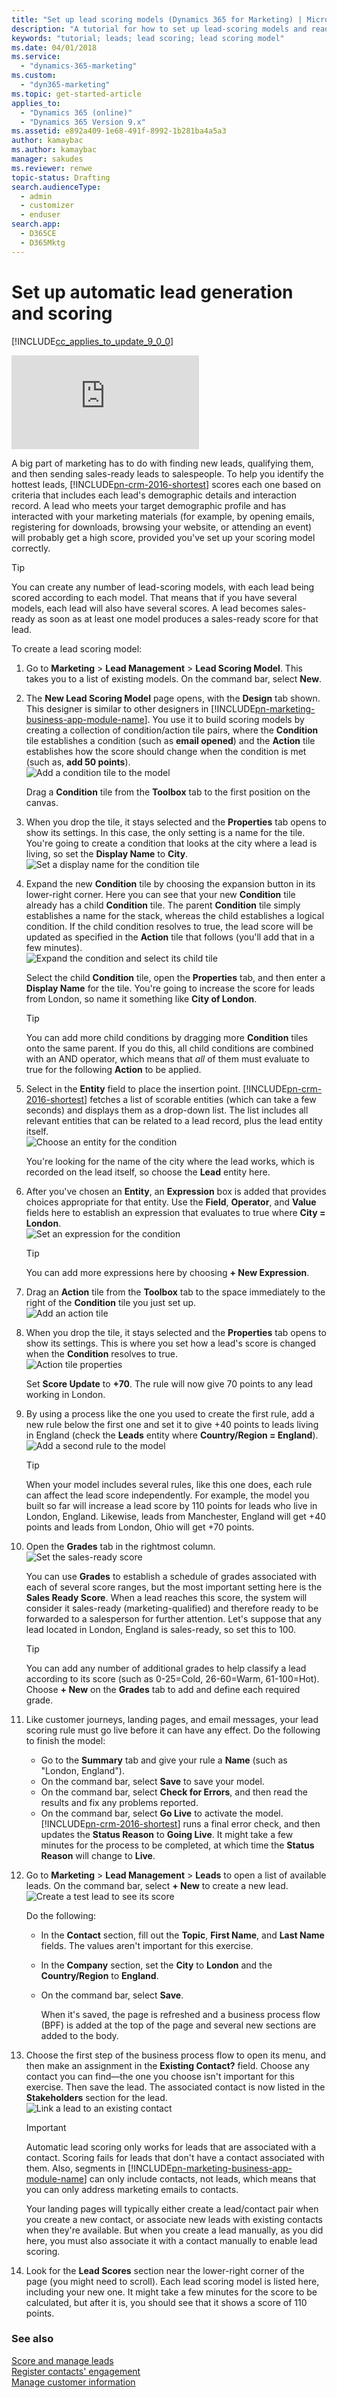 ```yaml
---
title: "Set up lead scoring models (Dynamics 365 for Marketing) | Microsoft Docs"
description: "A tutorial for how to set up lead-scoring models and read lead scores in Dynamics 365 for Marketing"
keywords: "tutorial; leads; lead scoring; lead scoring model"
ms.date: 04/01/2018
ms.service: 
  - "dynamics-365-marketing"
ms.custom: 
  - "dyn365-marketing"
ms.topic: get-started-article
applies_to: 
  - "Dynamics 365 (online)"
  - "Dynamics 365 Version 9.x"
ms.assetid: e892a409-1e68-491f-8992-1b281ba4a5a3
author: kamaybac
ms.author: kamaybac
manager: sakudes
ms.reviewer: renwe
topic-status: Drafting
search.audienceType: 
  - admin
  - customizer
  - enduser
search.app: 
  - D365CE
  - D365Mktg
---
```


# Set up automatic lead generation and scoring

[!INCLUDE[cc_applies_to_update_9_0_0](../includes/cc_applies_to_update_9_0_0.md)]

<div class="embeddedvideo"><iframe src="https://www.microsoft.com/en-us/videoplayer/embed/ae6596f2-4df4-420e-9635-df776e4e5398" frameborder="0" allowfullscreen=""></iframe></div>

A big part of marketing has to do with finding new leads, qualifying them, and then sending sales-ready leads to salespeople. To help you identify the hottest leads, [!INCLUDE[pn-crm-2016-shortest](../includes/pn-crm-2016-shortest.md)] scores each one based on criteria that includes each lead's demographic details and interaction record. A lead who meets your target demographic profile and has interacted with your marketing materials (for example, by opening emails, registering for downloads, browsing your website, or attending an event) will probably get a high score, provided you've set up your scoring model correctly.

> [!TIP]
> You can create any number of lead-scoring models, with each lead being scored according to each model. That means that if you have several models, each lead will also have several scores. A lead becomes sales-ready as soon as at least one model produces a sales-ready score for that lead.

To create a lead scoring model:

1. Go to **Marketing** &gt; **Lead Management** &gt; **Lead Scoring Model**. This takes you to a list of existing models. On the command bar, select **New**.

2. The **New Lead Scoring Model** page opens, with the **Design** tab shown. This designer is similar to other designers in [!INCLUDE[pn-marketing-business-app-module-name](../includes/pn-marketing-business-app-module-name.md)]. You use it to build scoring models by creating a collection of condition/action tile pairs, where the **Condition** tile establishes a condition (such as **email opened**) and the **Action** tile establishes how the score should change when the condition is met (such as, **add 50 points**).  
    ![Add a condition tile to the model](media/scoring-add-condition.png "Add a condition tile to the model")

    Drag a **Condition** tile from the **Toolbox** tab to the first position on the canvas.

3. When you drop the tile, it stays selected and the **Properties** tab opens to show its settings. In this case, the only setting is a name for the tile. You're going to create a condition that looks at the city where a lead is living, so set the **Display Name** to **City**.  
    ![Set a display name for the condition tile](media/scoring-condition-name.png "Set a display name for the condition tile")

4. Expand the new **Condition** tile by choosing the expansion button in its lower-right corner. Here you can see that your new **Condition** tile already has a child **Condition** tile. The parent **Condition** tile simply establishes a name for the stack, whereas the child establishes a logical condition. If the child condition resolves to true, the lead score will be updated as specified in the **Action** tile that follows (you'll add that in a few minutes).  
    ![Expand the condition and select its child tile](media/scoring-child-condition.png "Expand the condition and select its child tile")  

    Select the child **Condition** tile, open the **Properties** tab, and then enter a **Display Name** for the tile. You're going to increase the score for leads from London, so name it something like **City of London**.

    > [!TIP]
    > You can add more child conditions by dragging more **Condition** tiles onto the same parent. If you do this, all child conditions are combined with an AND operator, which means that *all* of them must evaluate to true for the following **Action** to be applied.

5. Select in the **Entity** field to place the insertion point. [!INCLUDE[pn-crm-2016-shortest](../includes/pn-crm-2016-shortest.md)] fetches a list of scorable entities (which can take a few seconds) and displays them as a drop-down list. The list includes all relevant entities that can be related to a lead record, plus the lead entity itself.  
    ![Choose an entity for the condition](media/scoring-condition-entity.png "Choose an entity for the condition")  

    You're looking for the name of the city where the lead works, which is recorded on the lead itself, so choose the **Lead** entity here.

6. After you've chosen an **Entity**, an **Expression** box is added that provides choices appropriate for that entity. Use the **Field**, **Operator**, and **Value** fields here to establish an expression that evaluates to true where **City = London**.  
    ![Set an expression for the condition](media/scoring-condition-expression.png "Set an expression for the condition")

    > [!TIP]
    > You can add more expressions here by choosing **+ New Expression**.

7. Drag an **Action** tile from the **Toolbox** tab to the space immediately to the right of the **Condition** tile you just set up.  
    ![Add an action tile](media/scoring-add-action.png "Add an action tile")

8. When you drop the tile, it stays selected and the **Properties** tab opens to show its settings. This is where you set how a lead's score is changed when the **Condition** resolves to true.  
    ![Action tile properties](media/scoring-action-properties.png "Action tile properties")

    Set **Score Update** to **+70**. The rule will now give 70 points to any lead working in London.

9. By using a process like the one you used to create the first rule, add a new rule below the first one and set it to give +40 points to leads living in England (check the **Leads** entity where **Country/Region = England**).  
    ![Add a second rule to the model](media/scoring-second-rule.png "Add a second rule to the model")

    > [!TIP]
    > When your model includes several rules, like this one does, each rule can affect the lead score independently. For example, the model you built so far will increase a lead score by 110 points for leads who live in London, England. Likewise, leads from Manchester, England will get +40 points and leads from London, Ohio will get +70 points.

10. Open the **Grades** tab in the rightmost column.  
     ![Set the sales-ready score](media/scoring-salesready.png "Set the sales-ready score")

     You can use **Grades** to establish a schedule of grades associated with each of several score ranges, but the most important setting here is the **Sales Ready Score**. When a lead reaches this score, the system will consider it sales-ready (marketing-qualified) and therefore ready to be forwarded to a salesperson for further attention. Let's suppose that any lead located in London, England is sales-ready, so set this to 100.

     > [!TIP]
     > You can add any number of additional grades to help classify a lead according to its score (such as 0-25=Cold, 26-60=Warm, 61-100=Hot). Choose **+ New** on the **Grades** tab to add and define each required grade.

11. Like customer journeys, landing pages, and email messages, your lead scoring rule must go live before it can have any effect. Do the following to finish the model:
    - Go to the **Summary** tab and give your rule a **Name** (such as "London, England").
    - On the command bar, select **Save** to save your model.
    - On the command bar, select **Check for Errors**, and then read the results and fix any problems reported.
    - On the command bar, select **Go Live** to activate the model. [!INCLUDE[pn-crm-2016-shortest](../includes/pn-crm-2016-shortest.md)] runs a final error check, and then updates the **Status Reason** to **Going Live**. It might take a few minutes for the process to be completed, at which time the **Status Reason** will change to **Live**.

12. Go to **Marketing** &gt; **Lead Management** &gt; **Leads** to open a list of available leads. On the command bar, select **+ New** to create a new lead.  
     ![Create a test lead to see its score](media/scoring-lead-example.png "Create a test lead to see its score")

     Do the following:
    - In the **Contact** section, fill out the **Topic**, **First Name**, and **Last Name** fields. The values aren't important for this exercise.
    - In the **Company** section, set the **City** to **London** and the **Country/Region** to **England**.
    - On the command bar, select **Save**.

      When it's saved, the page is refreshed and a business process flow (BPF) is added at the top of the page and several new sections are added to the body.

13. Choose the first step of the business process flow to open its menu, and then make an assignment in the **Existing Contact?** field. Choose any contact you can find&mdash;the one you choose isn't important for this exercise. Then save the lead. The associated contact is now listed in the **Stakeholders** section for the lead.  
     ![Link a lead to an existing contact](media/scoring-lead-contact-example.png "Link a lead to an existing contact")

    > [!IMPORTANT]
    > Automatic lead scoring only works for leads that are associated with a contact. Scoring fails for leads that don't have a contact associated with them. Also, segments in [!INCLUDE[pn-marketing-business-app-module-name](../includes/pn-marketing-business-app-module-name.md)] can only include contacts, not leads, which means that you can only address marketing emails to contacts.
    > 
    > Your landing pages will typically either create a lead/contact pair when you create a new contact, or associate new leads with existing contacts when they're available. But when you create a lead manually, as you did here, you must also associate it with a contact manually to enable lead scoring.

14. Look for the **Lead Scores** section near the lower-right corner of the page (you might need to scroll). Each lead scoring model is listed here, including your new one. It might take a few minutes for the score to be calculated, but after it is, you should see that it shows a score of 110 points.

### See also

[Score and manage leads](score-manage-leads.md)  
[Register contacts' engagement](register-engagement.md)  
[Manage customer information](manage-customer-information.md)
